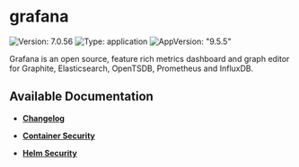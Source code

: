 # grafana

![Version: 7.0.56](https://img.shields.io/badge/Version-7.0.56-informational?style=flat-square) ![Type: application](https://img.shields.io/badge/Type-application-informational?style=flat-square) ![AppVersion: "9.5.5"](https://img.shields.io/badge/AppVersion-"9.5.5"-informational?style=flat-square)

Grafana is an open source, feature rich metrics dashboard and graph editor for Graphite, Elasticsearch, OpenTSDB, Prometheus and InfluxDB.

## Available Documentation

- [**Changelog**](CHANGELOG)

- [**Container Security**](container-security)

- [**Helm Security**](helm-security)

